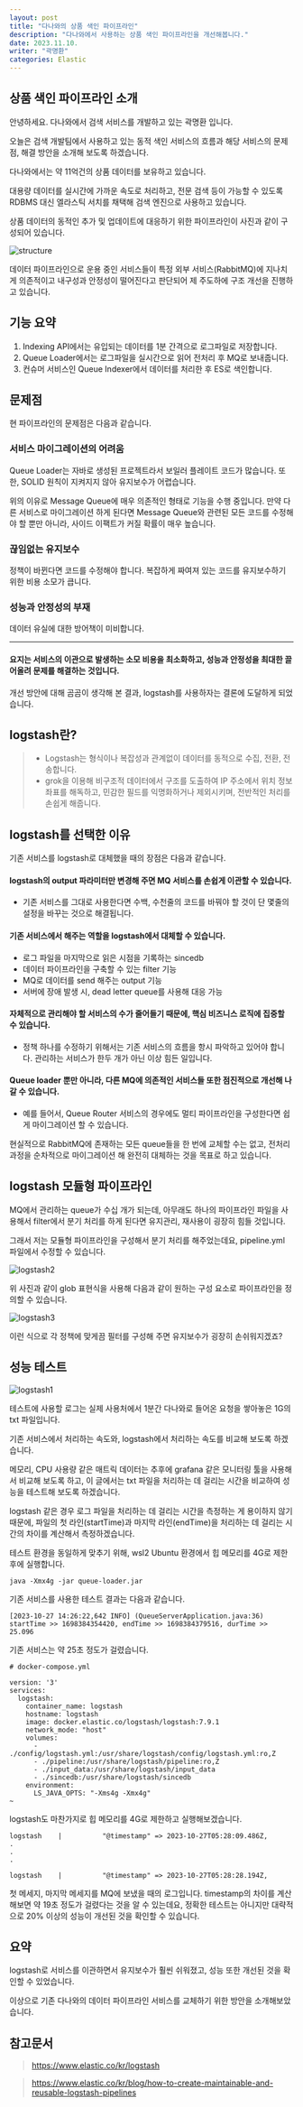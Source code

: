 ```yaml
---
layout: post
title: "다나와의 상품 색인 파이프라인"
description: "다나와에서 사용하는 상품 색인 파이프라인을 개선해봅니다."
date: 2023.11.10.
writer: "곽명환"
categories: Elastic
---
```


## 상품 색인 파이프라인 소개

안녕하세요. 다나와에서 검색 서비스를 개발하고 있는 곽명환 입니다.

오늘은 검색 개발팀에서 사용하고 있는 동적 색인 서비스의 흐름과 해당 서비스의 문제점, 해결 방안을 소개해 보도록 하겠습니다.

다나와에서는 약 11억건의 상품 데이터를 보유하고 있습니다.

대용량 데이터를 실시간에 가까운 속도로 처리하고, 전문 검색 등이 가능할 수 있도록 RDBMS 대신 엘라스틱 서치를 채택해 검색 엔진으로 사용하고 있습니다.

상품 데이터의 동적인 추가 및 업데이트에 대응하기 위한 파이프라인이 사진과 같이 구성되어 있습니다.

![structure](/images/2023-11-10-logstash/structure.png) 

데이터 파이프라인으로 운용 중인 서비스들이 특정 외부 서비스(RabbitMQ)에 지나치게 의존적이고 내구성과 안정성이 떨어진다고 판단되어 제 주도하에 구조 개선을 진행하고 있습니다.

## 기능 요약

1. Indexing API에서는 유입되는 데이터를 1분 간격으로 로그파일로 저장합니다.
2. Queue Loader에서는 로그파일을 실시간으로 읽어 전처리 후 MQ로 보내줍니다.
3. 컨슈머 서비스인 Queue Indexer에서 데이터를 처리한 후 ES로 색인합니다.

## 문제점

현 파이프라인의 문제점은 다음과 같습니다.

### 서비스 마이그레이션의 어려움
Queue Loader는 자바로 생성된 프로젝트라서 보일러 플레이트 코드가 많습니다. 또한, SOLID 원칙이 지켜지지 않아 유지보수가 어렵습니다.

위의 이유로 Message Queue에 매우 의존적인 형태로 기능을 수행 중입니다. 만약 다른 서비스로 마이그레이션 하게 된다면 Message Queue와 관련된 모든 코드를 수정해야 할 뿐만 아니라, 사이드 이팩트가 커질 확률이 매우 높습니다.

### 끊임없는 유지보수
정책이 바뀐다면 코드를 수정해야 합니다. 복잡하게 짜여져 있는 코드를 유지보수하기 위한 비용 소모가 큽니다.

### 성능과 안정성의 부재
데이터 유실에 대한 방어책이 미비합니다.

- - -

#### 요지는 서비스의 이관으로 발생하는 소모 비용을 최소화하고, 성능과 안정성을 최대한 끌어올려 문제를 해결하는 것입니다.

개선 방안에 대해 곰곰이 생각해 본 결과, logstash를 사용하자는 결론에 도달하게 되었습니다.

## logstash란?

> * Logstash는 형식이나 복잡성과 관계없이 데이터를 동적으로 수집, 전환, 전송합니다. 
> * grok을 이용해 비구조적 데이터에서 구조를 도출하여 IP 주소에서 위치 정보 좌표를 해독하고, 민감한 필드를 익명화하거나 제외시키며, 전반적인 처리를 손쉽게 해줍니다.

## logstash를 선택한 이유

기존 서비스를 logstash로 대체했을 때의 장점은 다음과 같습니다.

#### logstash의 output 파라미터만 변경해 주면 MQ 서비스를 손쉽게 이관할 수 있습니다.
- 기존 서비스를 그대로 사용한다면 수백, 수천줄의 코드를 바꿔야 할 것이 단 몇줄의 설정을 바꾸는 것으로 해결됩니다.

#### 기존 서비스에서 해주는 역할을 logstash에서 대체할 수 있습니다.
- 로그 파일을 마지막으로 읽은 시점을 기록하는 sincedb
- 데이터 파이프라인을 구축할 수 있는 filter 기능
- MQ로 데이터를 send 해주는 output 기능
- 서버에 장애 발생 시, dead letter queue를 사용해 대응 가능

#### 자체적으로 관리해야 할 서비스의 수가 줄어들기 때문에, 핵심 비즈니스 로직에 집중할 수 있습니다.
- 정책 하나를 수정하기 위해서는 기존 서비스의 흐름을 항시 파악하고 있어야 합니다. 관리하는 서비스가 한두 개가 아닌 이상 힘든 일입니다.

#### Queue loader 뿐만 아니라, 다른 MQ에 의존적인 서비스들 또한 점진적으로 개선해 나갈 수 있습니다.
- 예를 들어서, Queue Router 서비스의 경우에도 멀티 파이프라인을 구성한다면 쉽게 마이그레이션 할 수 있습니다.
  
현실적으로 RabbitMQ에 존재하는 모든 queue들을 한 번에 교체할 수는 없고, 전처리 과정을 순차적으로 마이그레이션 해 완전히 대체하는 것을 목표로 하고 있습니다.

## logstash 모듈형 파이프라인

MQ에서 관리하는 queue가 수십 개가 되는데, 아무래도 하나의 파이프라인 파일을 사용해서 filter에서 분기 처리를 하게 된다면 유지관리, 재사용이 굉장히 힘들 것입니다.

그래서 저는 모듈형 파이프라인을 구성해서 분기 처리를 해주었는데요, pipeline.yml 파일에서 수정할 수 있습니다.

![logstash2](/images/2023-11-10-logstash/logstash2.png) 

위 사진과 같이 glob 표현식을 사용해 다음과 같이 원하는 구성 요소로 파이프라인을 정의할 수 있습니다.

![logstash3](/images/2023-11-10-logstash/logstash3.png) 

이런 식으로 각 정책에 맞게끔 필터를 구성해 주면 유지보수가 굉장히 손쉬워지겠죠?

## 성능 테스트

![logstash1](/images/2023-11-10-logstash/logstash1.png) 

테스트에 사용할 로그는 실제 사용처에서 1분간 다나와로 들어온 요청을 쌓아놓은 1G의 txt 파일입니다.

기존 서비스에서 처리하는 속도와, logstash에서 처리하는 속도를 비교해 보도록 하겠습니다.

메모리, CPU 사용량 같은 매트릭 데이터는 추후에 grafana 같은 모니터링 툴을 사용해서 비교해 보도록 하고, 이 글에서는 txt 파일을 처리하는 데 걸리는 시간을 비교하여 성능을 테스트해 보도록 하겠습니다.

logstash 같은 경우 로그 파일을 처리하는 데 걸리는 시간을 측정하는 게 용이하지 않기 때문에, 파일의 첫 라인(startTime)과 마지막 라인(endTime)을 처리하는 데 걸리는 시간의 차이를 계산해서 측정하겠습니다.

테스트 환경을 동일하게 맞추기 위해, wsl2 Ubuntu 환경에서 힙 메모리를 4G로 제한 후에 실행합니다.

```
java -Xmx4g -jar queue-loader.jar
```

기존 서비스를 사용한 테스트 결과는 다음과 같습니다.

```
[2023-10-27 14:26:22,642 INFO] (QueueServerApplication.java:36) startTime >> 1698384354420, endTime >> 1698384379516, durTime >> 25.096
```

기존 서비스는 약 25초 정도가 걸렸습니다.

```
# docker-compose.yml

version: '3'
services:
  logstash:
    container_name: logstash
    hostname: logstash
    image: docker.elastic.co/logstash/logstash:7.9.1
    network_mode: "host"
    volumes:
      - ./config/logstash.yml:/usr/share/logstash/config/logstash.yml:ro,Z
      - ./pipeline:/usr/share/logstash/pipeline:ro,Z
      - ./input_data:/usr/share/logstash/input_data
      - ./sincedb:/usr/share/logstash/sincedb
    environment:
      LS_JAVA_OPTS: "-Xms4g -Xmx4g"
~
```

logstash도 마찬가지로 힙 메모리를 4G로 제한하고 실행해보겠습니다.

```
logstash    |          "@timestamp" => 2023-10-27T05:28:09.486Z,
.
.
.
 
logstash    |          "@timestamp" => 2023-10-27T05:28:28.194Z,
```

첫 메세지, 마지막 메세지를 MQ에 보냈을 때의 로그입니다. timestamp의 차이를 계산해보면 약 19초 정도가 걸렸다는 것을 알 수 있는데요, 정확한 테스트는 아니지만 대략적으로 20% 이상의 성능이 개선된 것을 확인할 수 있습니다.

## 요약
logstash로 서비스를 이관하면서 유지보수가 훨씬 쉬워졌고, 성능 또한 개선된 것을 확인할 수 있었습니다.

이상으로 기존 다나와의 데이터 파이프라인 서비스를 교체하기 위한 방안을 소개해보았습니다.

## 참고문서
>https://www.elastic.co/kr/logstash

>https://www.elastic.co/kr/blog/how-to-create-maintainable-and-reusable-logstash-pipelines

>
